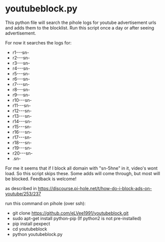 # youtubeblock.py
This python file will search the pihole logs for youtube advertisement urls and adds them to the blocklist.
Run this script once a day or after seeing advertisement. 

For now it searches the logs for:
- r1---sn-
- r2---sn-
- r3---sn-
- r4---sn-
- r5---sn-
- r6---sn-
- r7---sn-
- r8---sn-
- r9---sn-
- r10---sn-
- r11---sn-
- r12---sn-
- r13---sn-
- r14---sn-
- r15---sn-
- r16---sn-
- r17---sn-
- r18---sn-
- r19---sn-
- r20---sn-
- .sn-

For me it seems that if I block all domain with "sn-5hne" in it, video's wont load. So this script skips these. Some adds will come through, but most will be blocked. Feedback is welcome!

as described in https://discourse.pi-hole.net/t/how-do-i-block-ads-on-youtube/253/237

run this command on pihole (over ssh):
- git clone https://github.com/eLVee1991/youtubeblock.git
- sudo apt-get install python-pip (If python2 is not pre-installed)
- pip install pexpect
- cd youtubeblock
- python youtubeblock.py
